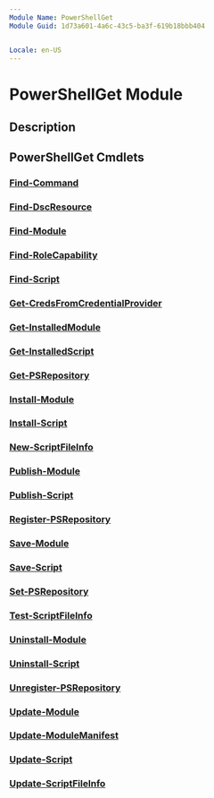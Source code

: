 ```yaml
---
Module Name: PowerShellGet
Module Guid: 1d73a601-4a6c-43c5-ba3f-619b18bbb404


Locale: en-US
---
```


# PowerShellGet Module
## Description


## PowerShellGet Cmdlets
### [Find-Command](Find-Command.md)


### [Find-DscResource](Find-DscResource.md)


### [Find-Module](Find-Module.md)


### [Find-RoleCapability](Find-RoleCapability.md)


### [Find-Script](Find-Script.md)


### [Get-CredsFromCredentialProvider](Get-CredsFromCredentialProvider.md)


### [Get-InstalledModule](Get-InstalledModule.md)


### [Get-InstalledScript](Get-InstalledScript.md)


### [Get-PSRepository](Get-PSRepository.md)


### [Install-Module](Install-Module.md)


### [Install-Script](Install-Script.md)


### [New-ScriptFileInfo](New-ScriptFileInfo.md)


### [Publish-Module](Publish-Module.md)


### [Publish-Script](Publish-Script.md)


### [Register-PSRepository](Register-PSRepository.md)


### [Save-Module](Save-Module.md)


### [Save-Script](Save-Script.md)


### [Set-PSRepository](Set-PSRepository.md)


### [Test-ScriptFileInfo](Test-ScriptFileInfo.md)


### [Uninstall-Module](Uninstall-Module.md)


### [Uninstall-Script](Uninstall-Script.md)


### [Unregister-PSRepository](Unregister-PSRepository.md)


### [Update-Module](Update-Module.md)


### [Update-ModuleManifest](Update-ModuleManifest.md)


### [Update-Script](Update-Script.md)


### [Update-ScriptFileInfo](Update-ScriptFileInfo.md)


